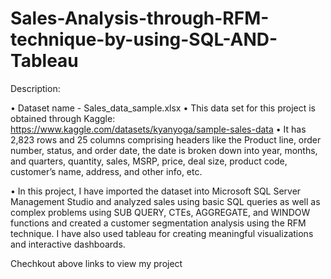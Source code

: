 # Sales-Analysis-through-RFM-technique-by-using-SQL-AND-Tableau

Description: 

•	Dataset name - Sales_data_sample.xlsx
•	This data set for this project is obtained through Kaggle: https://www.kaggle.com/datasets/kyanyoga/sample-sales-data
•	It has 2,823 rows and 25 columns comprising headers like the Product line, order number, status, and order date, the date is broken down into year, months, and quarters, quantity, sales, MSRP, price, deal size, product code, customer’s name, address, and other info, etc.

•	In this project, I have imported the dataset into Microsoft SQL Server Management Studio and analyzed sales using basic SQL queries as well as complex problems using SUB QUERY, CTEs, AGGREGATE, and WINDOW functions and created a customer segmentation analysis using the RFM technique. I have also used tableau for creating meaningful visualizations and interactive dashboards. 

Chechkout above links to view my project 
